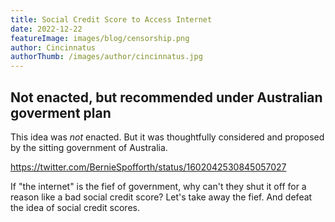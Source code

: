 ```yaml
---
title: Social Credit Score to Access Internet
date: 2022-12-22
featureImage: images/blog/censorship.png
author: Cincinnatus
authorThumb: /images/author/cincinnatus.jpg
---
```


## Not enacted, but recommended under Australian goverment plan

This idea was *not* enacted. But it was thoughtfully considered and proposed by the sitting government of Australia.

https://twitter.com/BernieSpofforth/status/1602042530845057027

If "the internet" is the fief of government, why can't they shut it off for a reason like a bad social credit score? Let's take away the fief. And defeat the idea of social credit scores.